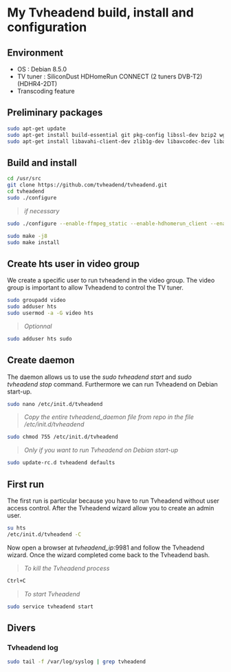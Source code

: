 # My Tvheadend build, install and configuration

## Environment
- OS : Debian 8.5.0
- TV tuner : SiliconDust HDHomeRun CONNECT (2 tuners DVB-T2) (HDHR4-2DT)
- Transcoding feature

## Preliminary packages
```bash
sudo apt-get update
sudo apt-get install build-essential git pkg-config libssl-dev bzip2 wget cmake
sudo apt-get install libavahi-client-dev zlib1g-dev libavcodec-dev libavutil-dev libavformat-dev libswscale-dev libavresample-dev libavfilter-dev  libav-tools liburiparser1 liburiparser-dev debhelper libcurl4-gnutls-dev liba52-0.7.4-dev
```

## Build and install
```bash
cd /usr/src
git clone https://github.com/tvheadend/tvheadend.git
cd tvheadend
sudo ./configure
```
>_if necessary_
```bash
sudo ./configure --enable-ffmpeg_static --enable-hdhomerun_client --enable-hdhomerun_static
```

```bash
sudo make -j8
sudo make install
```

## Create hts user in video group
We create a specific user to run tvheadend in the video group. The video group is important to allow Tvheadend to control the TV tuner.
```bash
sudo groupadd video
sudo adduser hts
sudo usermod -a -G video hts
```
>_Optionnal_
```bash
sudo adduser hts sudo
```


## Create daemon
The daemon allows us to use the _sudo tvheadend start_ and _sudo tvheadend stop_ command. Furthermore we can run Tvheadend on Debian start-up.
```bash
sudo nano /etc/init.d/tvheadend
```
>_Copy the entire tvheadend_daemon file from repo in the file /etc/init.d/tvheadend_
```bash
sudo chmod 755 /etc/init.d/tvheadend
```

>_Only if you want to run Tvheadend on Debian start-up_
```bash
sudo update-rc.d tvheadend defaults
```


## First run
The first run is particular because you have to run Tvheadend without user access control. After the Tvheadend wizard allow you to create an admin user.
```bash
su hts
/etc/init.d/tvheadend -C
```
Now open a browser at _tvheadend_ip_:9981 and follow the Tvheadend wizard.
Once the wizard completed come back to the Tvheadend bash.
> _To kill the Tvheadend process_
```bash
Ctrl+C
```

>_To start Tvheadend_
```bash
sudo service tvheadend start
```


## Divers
### Tvheadend log
```bash
sudo tail -f /var/log/syslog | grep tvheadend
```
